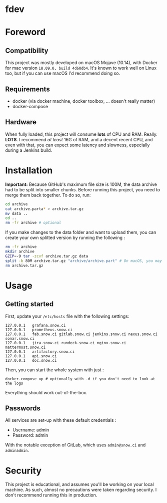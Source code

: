 # fdev

# Foreword

## Compatibility

This project was mostly developed on macOS Mojave (10.14), with Docker for mac version `18.09.0, build 4d60db4`. It's known to work well on Linux too, but if you can use macOS I'd recommend doing so.

## Requirements

- docker (via docker machine, docker toolbox, ... doesn't really matter)
- docker-compose

## Hardware

When fully loaded, this project will consume **lots** of CPU and RAM. Really. **LOTS**. I recommend *at least* 16G of RAM, and a decent recent CPU, and even with that, you can expect some latency and slowness, especially during a Jenkins build.

# Installation

**Important:** Because GitHub's maximum file size is 100M, the data archive had to be split into smaller chunks. Before running this project, you need to merge them back together. To do so, run: 

````bash
cd archive
cat archive.parta* > archive.tar.gz
mv data ..
cd ..
rm -fr archive # optional
````

If you make changes to the data folder and want to upload them, you can create your own splitted version by running the following :

````bash
rm -fr archive
mkdir archive
GZIP=-9 tar -zcvf archive.tar.gz data
split -b 80M archive.tar.gz "archive/archive.part" # On macOS, you may need to use 80m with a lowercase 'M'
rm archive.tar.gz
````

# Usage

## Getting started

First, update your `/etc/hosts` file with the following settings: 

````
127.0.0.1   grafana.snow.ci
127.0.0.1   prometheus.snow.ci
127.0.0.1   fab.snow.ci gitlab.snow.ci jenkins.snow.ci nexus.snow.ci sonar.snow.ci
127.0.0.1   jira.snow.ci rundeck.snow.ci nginx.snow.ci mattermost.snow.ci
127.0.0.1   artifactory.snow.ci
127.0.0.1   api.snow.ci
127.0.0.1   doc.snow.ci
````

Then, you can start the whole system with just : 

```docker-compose up # optionally with -d if you don't need to look at the logs```

Everything should work out-of-the-box. 

## Passwords

All services are set-up with these default credentials : 

- Username: admin
- Password: admin

With the notable exception of GitLab, which uses `admin@snow.ci` and `adminadmin`. 

# Security

This project is educational, and assumes you'll be working on your local machine. As such, almost no precautions were taken regarding security. I don't recommend running this in production. 
